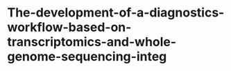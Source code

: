 # The-development-of-a-diagnostics-workflow-based-on-transcriptomics-and-whole-genome-sequencing-integ